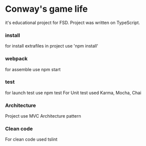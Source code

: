 # Conway's game life
it's educational project for FSD. 
Project was written on TypeScript. 
### install
for install extrafiles in project use 'npm install' 
### webpack 
for assemble use npm start
### test 
for launch test use npm test
For Unit test used Karma, Mocha, Chai
### Architecture 
Project use MVC Architecture pattern 
### Clean code
For clean code used tslint 
